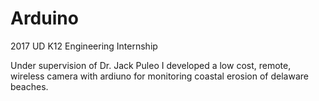 # Arduino
2017 UD K12 Engineering Internship

Under supervision of Dr. Jack Puleo I developed a low cost, remote, wireless camera with ardiuno for monitoring coastal erosion of delaware beaches. 
